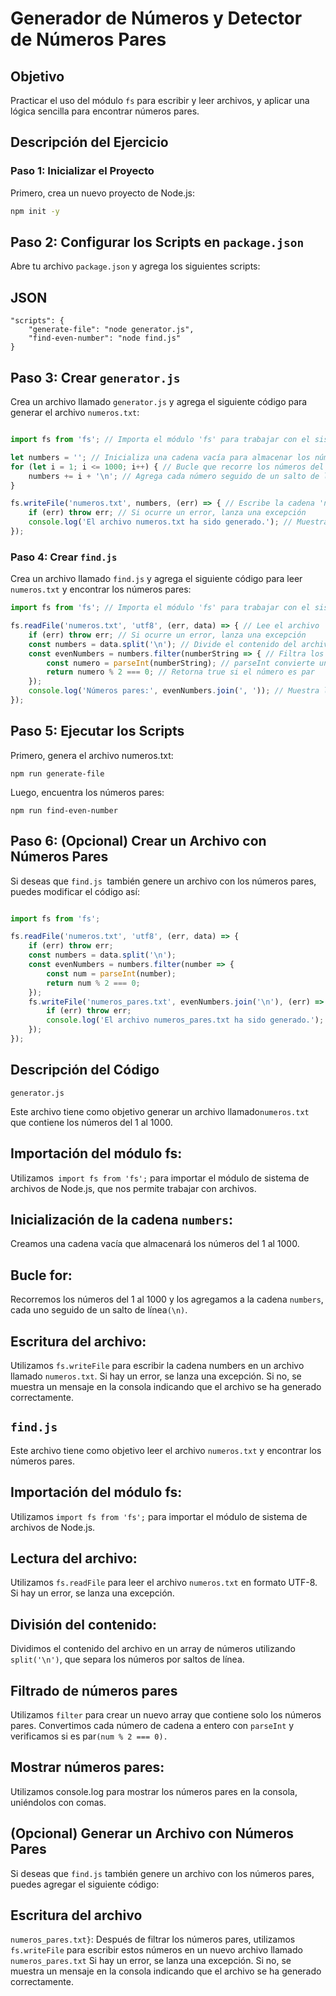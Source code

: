 # Generador de Números y Detector de Números Pares

## Objetivo

Practicar el uso del módulo `fs` para escribir y leer archivos, y aplicar una lógica sencilla para encontrar números pares.

## Descripción del Ejercicio

### Paso 1: Inicializar el Proyecto

Primero, crea un nuevo proyecto de Node.js:

````bash
npm init -y
````

## Paso 2: Configurar los Scripts en `package.json`
Abre tu archivo ``package.json`` y agrega los siguientes scripts:

## JSON

````
"scripts": {
    "generate-file": "node generator.js",
    "find-even-number": "node find.js"
}
````
## Paso 3: Crear `generator.js`
Crea un archivo llamado `generator.js` y agrega el siguiente código para generar el archivo `numeros.txt`:

````JavaScript

import fs from 'fs'; // Importa el módulo 'fs' para trabajar con el sistema de archivos

let numbers = ''; // Inicializa una cadena vacía para almacenar los números
for (let i = 1; i <= 1000; i++) { // Bucle que recorre los números del 1 al 1000
    numbers += i + '\n'; // Agrega cada número seguido de un salto de línea a la cadena 'numbers'
}

fs.writeFile('numeros.txt', numbers, (err) => { // Escribe la cadena 'numbers' en un archivo llamado 'numeros.txt'
    if (err) throw err; // Si ocurre un error, lanza una excepción
    console.log('El archivo numeros.txt ha sido generado.'); // Muestra un mensaje en la consola cuando el archivo se ha generado correctamente
});
````

### Paso 4: Crear `find.js`

Crea un archivo llamado `find.js` y agrega el siguiente código para leer `numeros.txt` y encontrar los números pares:

```javascript
import fs from 'fs'; // Importa el módulo 'fs' para trabajar con el sistema de archivos

fs.readFile('numeros.txt', 'utf8', (err, data) => { // Lee el archivo 'numeros.txt' en formato UTF-8
    if (err) throw err; // Si ocurre un error, lanza una excepción
    const numbers = data.split('\n'); // Divide el contenido del archivo en un array de números, separando por saltos de línea
    const evenNumbers = numbers.filter(numberString => { // Filtra los números pares
        const numero = parseInt(numberString); // parseInt convierte un string a número
        return numero % 2 === 0; // Retorna true si el número es par
    });
    console.log('Números pares:', evenNumbers.join(', ')); // Muestra los números pares en la consola
});
```

## Paso 5: Ejecutar los Scripts
Primero, genera el archivo numeros.txt:

`npm run generate-file`

Luego, encuentra los números pares:

`npm run find-even-number`

## Paso 6: (Opcional) Crear un Archivo con Números Pares
Si deseas que `find.js `también genere un archivo con los números pares, puedes modificar el código así:

````JavaScript

import fs from 'fs';

fs.readFile('numeros.txt', 'utf8', (err, data) => {
    if (err) throw err;
    const numbers = data.split('\n');
    const evenNumbers = numbers.filter(number => {
        const num = parseInt(number);
        return num % 2 === 0;
    });
    fs.writeFile('numeros_pares.txt', evenNumbers.join('\n'), (err) => {
        if (err) throw err;
        console.log('El archivo numeros_pares.txt ha sido generado.');
    });
});
````

## Descripción del Código

`generator.js`

Este archivo tiene como objetivo generar un archivo llamado`numeros.txt` que contiene los números del 1 al 1000.

## Importación del módulo fs:
 Utilizamos` import fs from 'fs';` para importar el módulo de sistema de archivos de Node.js, que nos permite trabajar con archivos.
## Inicialización de la cadena `numbers`:
 Creamos una cadena vacía que almacenará los números del 1 al 1000.
## Bucle for:
 Recorremos los números del 1 al 1000 y los agregamos a la cadena `numbers`, cada uno seguido de un salto de línea`(\n)`.
## Escritura del archivo: 
Utilizamos `fs.writeFile` para escribir la cadena numbers en un archivo llamado `numeros.txt`. Si hay un error, se lanza una excepción. Si no, se muestra un mensaje en la consola indicando que el archivo se ha generado correctamente.

## `find.js`

Este archivo tiene como objetivo leer el archivo `numeros.txt` y encontrar los números pares.

## Importación del módulo fs:
 Utilizamos `import fs from 'fs';` para importar el módulo de sistema de archivos de Node.js.
## Lectura del archivo: 
Utilizamos `fs.readFile` para leer el archivo `numeros.txt` en formato UTF-8. Si hay un error, se lanza una excepción.
## División del contenido: 
Dividimos el contenido del archivo en un array de números utilizando ` split('\n') `, que separa los números por saltos de línea.
## Filtrado de números pares
 Utilizamos `filter` para crear un nuevo array que contiene solo los números pares. Convertimos cada número de cadena a entero con `parseInt` y verificamos si es par` (num % 2 === 0). `
## Mostrar números pares: 
Utilizamos console.log para mostrar los números pares en la consola, uniéndolos con comas.

## (Opcional) Generar un Archivo con Números Pares

Si deseas que `find.js` también genere un archivo con los números pares, puedes agregar el siguiente código:

## Escritura del archivo
`numeros_pares.txt}`: 
Después de filtrar los números pares, utilizamos `fs.writeFile` para escribir estos números en un nuevo archivo llamado `numeros_pares.txt` Si hay un error, se lanza una excepción. Si no, se muestra un mensaje en la consola indicando que el archivo se ha generado correctamente.